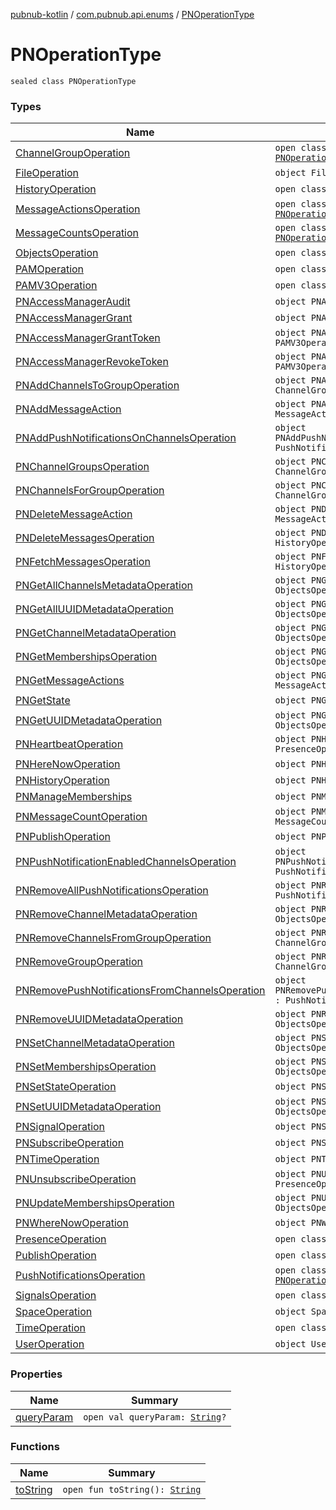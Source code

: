 [pubnub-kotlin](../../index.md) / [com.pubnub.api.enums](../index.md) / [PNOperationType](./index.md)

# PNOperationType

`sealed class PNOperationType`

### Types

| Name | Summary |
|---|---|
| [ChannelGroupOperation](-channel-group-operation/index.md) | `open class ChannelGroupOperation : `[`PNOperationType`](./index.md) |
| [FileOperation](-file-operation.md) | `object FileOperation : `[`PNOperationType`](./index.md) |
| [HistoryOperation](-history-operation/index.md) | `open class HistoryOperation : `[`PNOperationType`](./index.md) |
| [MessageActionsOperation](-message-actions-operation/index.md) | `open class MessageActionsOperation : `[`PNOperationType`](./index.md) |
| [MessageCountsOperation](-message-counts-operation/index.md) | `open class MessageCountsOperation : `[`PNOperationType`](./index.md) |
| [ObjectsOperation](-objects-operation/index.md) | `open class ObjectsOperation : `[`PNOperationType`](./index.md) |
| [PAMOperation](-p-a-m-operation/index.md) | `open class PAMOperation : `[`PNOperationType`](./index.md) |
| [PAMV3Operation](-p-a-m-v3-operation/index.md) | `open class PAMV3Operation : `[`PNOperationType`](./index.md) |
| [PNAccessManagerAudit](-p-n-access-manager-audit.md) | `object PNAccessManagerAudit : PAMOperation` |
| [PNAccessManagerGrant](-p-n-access-manager-grant.md) | `object PNAccessManagerGrant : PAMOperation` |
| [PNAccessManagerGrantToken](-p-n-access-manager-grant-token.md) | `object PNAccessManagerGrantToken : PAMV3Operation` |
| [PNAccessManagerRevokeToken](-p-n-access-manager-revoke-token.md) | `object PNAccessManagerRevokeToken : PAMV3Operation` |
| [PNAddChannelsToGroupOperation](-p-n-add-channels-to-group-operation.md) | `object PNAddChannelsToGroupOperation : ChannelGroupOperation` |
| [PNAddMessageAction](-p-n-add-message-action.md) | `object PNAddMessageAction : MessageActionsOperation` |
| [PNAddPushNotificationsOnChannelsOperation](-p-n-add-push-notifications-on-channels-operation.md) | `object PNAddPushNotificationsOnChannelsOperation : PushNotificationsOperation` |
| [PNChannelGroupsOperation](-p-n-channel-groups-operation.md) | `object PNChannelGroupsOperation : ChannelGroupOperation` |
| [PNChannelsForGroupOperation](-p-n-channels-for-group-operation.md) | `object PNChannelsForGroupOperation : ChannelGroupOperation` |
| [PNDeleteMessageAction](-p-n-delete-message-action.md) | `object PNDeleteMessageAction : MessageActionsOperation` |
| [PNDeleteMessagesOperation](-p-n-delete-messages-operation.md) | `object PNDeleteMessagesOperation : HistoryOperation` |
| [PNFetchMessagesOperation](-p-n-fetch-messages-operation.md) | `object PNFetchMessagesOperation : HistoryOperation` |
| [PNGetAllChannelsMetadataOperation](-p-n-get-all-channels-metadata-operation.md) | `object PNGetAllChannelsMetadataOperation : ObjectsOperation` |
| [PNGetAllUUIDMetadataOperation](-p-n-get-all-u-u-i-d-metadata-operation.md) | `object PNGetAllUUIDMetadataOperation : ObjectsOperation` |
| [PNGetChannelMetadataOperation](-p-n-get-channel-metadata-operation.md) | `object PNGetChannelMetadataOperation : ObjectsOperation` |
| [PNGetMembershipsOperation](-p-n-get-memberships-operation.md) | `object PNGetMembershipsOperation : ObjectsOperation` |
| [PNGetMessageActions](-p-n-get-message-actions.md) | `object PNGetMessageActions : MessageActionsOperation` |
| [PNGetState](-p-n-get-state.md) | `object PNGetState : PresenceOperation` |
| [PNGetUUIDMetadataOperation](-p-n-get-u-u-i-d-metadata-operation.md) | `object PNGetUUIDMetadataOperation : ObjectsOperation` |
| [PNHeartbeatOperation](-p-n-heartbeat-operation.md) | `object PNHeartbeatOperation : PresenceOperation` |
| [PNHereNowOperation](-p-n-here-now-operation.md) | `object PNHereNowOperation : PresenceOperation` |
| [PNHistoryOperation](-p-n-history-operation.md) | `object PNHistoryOperation : HistoryOperation` |
| [PNManageMemberships](-p-n-manage-memberships.md) | `object PNManageMemberships : ObjectsOperation` |
| [PNMessageCountOperation](-p-n-message-count-operation.md) | `object PNMessageCountOperation : MessageCountsOperation` |
| [PNPublishOperation](-p-n-publish-operation.md) | `object PNPublishOperation : PublishOperation` |
| [PNPushNotificationEnabledChannelsOperation](-p-n-push-notification-enabled-channels-operation.md) | `object PNPushNotificationEnabledChannelsOperation : PushNotificationsOperation` |
| [PNRemoveAllPushNotificationsOperation](-p-n-remove-all-push-notifications-operation.md) | `object PNRemoveAllPushNotificationsOperation : PushNotificationsOperation` |
| [PNRemoveChannelMetadataOperation](-p-n-remove-channel-metadata-operation.md) | `object PNRemoveChannelMetadataOperation : ObjectsOperation` |
| [PNRemoveChannelsFromGroupOperation](-p-n-remove-channels-from-group-operation.md) | `object PNRemoveChannelsFromGroupOperation : ChannelGroupOperation` |
| [PNRemoveGroupOperation](-p-n-remove-group-operation.md) | `object PNRemoveGroupOperation : ChannelGroupOperation` |
| [PNRemovePushNotificationsFromChannelsOperation](-p-n-remove-push-notifications-from-channels-operation.md) | `object PNRemovePushNotificationsFromChannelsOperation : PushNotificationsOperation` |
| [PNRemoveUUIDMetadataOperation](-p-n-remove-u-u-i-d-metadata-operation.md) | `object PNRemoveUUIDMetadataOperation : ObjectsOperation` |
| [PNSetChannelMetadataOperation](-p-n-set-channel-metadata-operation.md) | `object PNSetChannelMetadataOperation : ObjectsOperation` |
| [PNSetMembershipsOperation](-p-n-set-memberships-operation.md) | `object PNSetMembershipsOperation : ObjectsOperation` |
| [PNSetStateOperation](-p-n-set-state-operation.md) | `object PNSetStateOperation : PresenceOperation` |
| [PNSetUUIDMetadataOperation](-p-n-set-u-u-i-d-metadata-operation.md) | `object PNSetUUIDMetadataOperation : ObjectsOperation` |
| [PNSignalOperation](-p-n-signal-operation.md) | `object PNSignalOperation : SignalsOperation` |
| [PNSubscribeOperation](-p-n-subscribe-operation.md) | `object PNSubscribeOperation : `[`PNOperationType`](./index.md) |
| [PNTimeOperation](-p-n-time-operation.md) | `object PNTimeOperation : TimeOperation` |
| [PNUnsubscribeOperation](-p-n-unsubscribe-operation.md) | `object PNUnsubscribeOperation : PresenceOperation` |
| [PNUpdateMembershipsOperation](-p-n-update-memberships-operation.md) | `object PNUpdateMembershipsOperation : ObjectsOperation` |
| [PNWhereNowOperation](-p-n-where-now-operation.md) | `object PNWhereNowOperation : PresenceOperation` |
| [PresenceOperation](-presence-operation/index.md) | `open class PresenceOperation : `[`PNOperationType`](./index.md) |
| [PublishOperation](-publish-operation/index.md) | `open class PublishOperation : `[`PNOperationType`](./index.md) |
| [PushNotificationsOperation](-push-notifications-operation/index.md) | `open class PushNotificationsOperation : `[`PNOperationType`](./index.md) |
| [SignalsOperation](-signals-operation/index.md) | `open class SignalsOperation : `[`PNOperationType`](./index.md) |
| [SpaceOperation](-space-operation.md) | `object SpaceOperation : `[`PNOperationType`](./index.md) |
| [TimeOperation](-time-operation/index.md) | `open class TimeOperation : `[`PNOperationType`](./index.md) |
| [UserOperation](-user-operation.md) | `object UserOperation : `[`PNOperationType`](./index.md) |

### Properties

| Name | Summary |
|---|---|
| [queryParam](query-param.md) | `open val queryParam: `[`String`](https://kotlinlang.org/api/latest/jvm/stdlib/kotlin/-string/index.html)`?` |

### Functions

| Name | Summary |
|---|---|
| [toString](to-string.md) | `open fun toString(): `[`String`](https://kotlinlang.org/api/latest/jvm/stdlib/kotlin/-string/index.html) |
